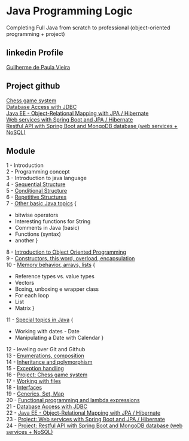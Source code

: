 # Java Programming Logic  
Completing Full Java from scratch to professional (object-oriented programming + project)  

## linkedin Profile
[Guilherme de Paula Vieira](https://www.linkedin.com/in/guilherme-de-paula-vieira/)  

## Project github
[Chess game system](https://github.com/guilhermedepaulavieira/chess-system-java/)  
[Database Access with JDBC](https://github.com/guilhermedepaulavieira/demo-dao-jdbc)  
[Java EE - Object-Relational Mapping with JPA / Hibernate](https://github.com/guilhermedepaulavieira/studyjpamaven)  
[Web services with Spring Boot and JPA / Hibernate](https://github.com/guilhermedepaulavieira/workshop-springboot-jpa)  
[Restful API with Spring Boot and MongoDB database (web services + NoSQL)](https://github.com/guilhermedepaulavieira/workshop-spring-boot-mongodb)  

## Module
1 - Introduction  
2 - Programming concept  
3 - Introduction to java language  
4 - [Sequential Structure](https://github.com/guilhermedepaulavieira/full-java-object-orientation-project/tree/master/src/sequential_structure)   
5 - [Conditional Structure](https://github.com/guilhermedepaulavieira/full-java-object-orientation-project/tree/master/src/conditioned_structure)  
6 - [Repetitive Structures](https://github.com/guilhermedepaulavieira/full-java-object-orientation-project/tree/master/src/repetitive_structure)  
7 - [Other basic Java topics](https://github.com/guilhermedepaulavieira/full-java-object-orientation-project/tree/master/src/another) {
- bitwise operators  
- Interesting functions for String  
- Comments in Java (basic)  
- Functions (syntax)  
- another }  

8 - [Introduction to Object Oriented Programming](https://github.com/guilhermedepaulavieira/full-java-object-orientation-project/tree/master/src/object_oriented_intro)  
9 - [Constructors, this word, overload, encapsulation](https://github.com/guilhermedepaulavieira/full-java-object-orientation-project/tree/master/src/constructor_this_overload)  
10 - [Memory behavior, arrays, lists](https://github.com/guilhermedepaulavieira/full-java-object-orientation-project/tree/master/src/memory_behavior_array_list) {  
- Reference types vs. value types  
- Vectors  
- Boxing, unboxing e wrapper class  
- For each loop  
- List  
- Matrix }  

11 - [Special topics in Java](https://github.com/guilhermedepaulavieira/full-java-object-orientation-project/tree/master/src/specialTopicInJava) {  
- Working with dates - Date  
- Manipulating a Date with Calendar }  

12 - leveling over Git and Github  
13 - [Enumerations, composition](https://github.com/guilhermedepaulavieira/full-java-object-orientation-project/tree/master/src/enumerations_composition)  
14 - [Inheritance and polymorphism](https://github.com/guilhermedepaulavieira/full-java-object-orientation-project/tree/master/src/inheritance_polymorphism)  
15 - [Exception handling](https://github.com/guilhermedepaulavieira/full-java-object-orientation-project/tree/master/src/exception_handling)  
16 - [Project: Chess game system](https://github.com/guilhermedepaulavieira/chess-system-java/)  
17 - [Working with files](https://github.com/guilhermedepaulavieira/full-java-object-orientation-project/tree/master/src/working_with_files)  
18 - [Interfaces](https://github.com/guilhermedepaulavieira/full-java-object-orientation-project/tree/master/src/interfaces)  
19 - [Generics, Set, Map](https://github.com/guilhermedepaulavieira/full-java-object-orientation-project/tree/master/src/genericsSetMap)  
20 - [Functional programming and lambda expressions](https://github.com/guilhermedepaulavieira/full-java-object-orientation-project/tree/master/src/functionalProgramAndLambdaExpression)  
21 - [Database Access with JDBC](https://github.com/guilhermedepaulavieira/demo-dao-jdbc)  
22 - [Java EE - Object-Relational Mapping with JPA / Hibernate](https://github.com/guilhermedepaulavieira/studyjpamaven)  
23 - [Project: Web services with Spring Boot and JPA / Hibernate](https://github.com/guilhermedepaulavieira/workshop-springboot-jpa)  
24 - [Project: Restful API with Spring Boot and MongoDB database (web services + NoSQL)](https://github.com/guilhermedepaulavieira/workshop-spring-boot-mongodb)  